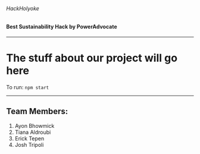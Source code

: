 ###### HackHolyoke
#### Best Sustainability Hack by PowerAdvocate
---
# The stuff about our project will go here

To run: `npm start`

---
## Team Members:
1. Ayon Bhowmick
2. Tiana Aldroubi
3. Erick Tepen
4. Josh Tripoli